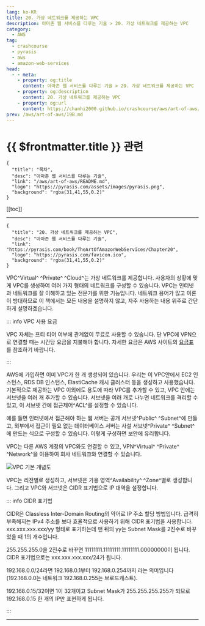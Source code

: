 ```yaml
---
lang: ko-KR
title: 20. 가상 네트워크를 제공하는 VPC
description: 아마존 웹 서비스를 다루는 기술 > 20. 가상 네트워크를 제공하는 VPC
category:
  - AWS
tag: 
  - crashcourse
  - pyrasis
  - aws 
  - amazon-web-services
head:
  - - meta:
    - property: og:title
      content: 아마존 웹 서비스를 다루는 기술 > 20. 가상 네트워크를 제공하는 VPC
    - property: og:description
      content: 20. 가상 네트워크를 제공하는 VPC
    - property: og:url
      content: https://chanhi2000.github.io/crashcourse/aws/art-of-aws/20.html
prev: /aws/art-of-aws/19B.md
---
```


# {{ $frontmatter.title }} 관련

```component VPCard
{
  "title": "목차",
  "desc": "아마존 웹 서비스를 다루는 기술",
  "link": "/aws/art-of-aws/README.md",
  "logo": "https://pyrasis.com/assets/images/pyrasis.png",
  "background": "rgba(31,41,55,0.2)"
}
```

[[toc]]

---

```component VPCard
{
  "title": "20. 가상 네트워크를 제공하는 VPC",
  "desc": "아마존 웹 서비스를 다루는 기술",
  "link": "https://pyrasis.com/book/TheArtOfAmazonWebServices/Chapter20",
  "logo": "https://pyrasis.com/favicon.ico",
  "background": "rgba(31,41,55,0.2)"
}
```

VPC^Virtual^ ^Private^ ^Cloud^는 가상 네트워크를 제공합니다. 사용자의 상황에 맞게 VPC를 생성하여 여러 가지 형태의 네트워크를 구성할 수 있습니다. VPC는 인터넷과 네트워크를 잘 이해하고 있는 전문가를 위한 기능입니다. 네트워크 용어가 많고 이론이 방대하므로 이 책에서는 모든 내용을 설명하지 않고, 자주 사용하는 내용 위주로 간단하게 설명하겠습니다.

::: info VPC 사용 요금

VPC 자체는 프티 티어 여부에 관계없이 무료로 사용할 수 있습니다. 단 VPC에 VPN으로 연결할 때는 시간당 요금을 지불해야 합니다. 자세한 요금은 AWS 사이트의 [<FontIcon icon="fa-brands fa-aws"/>요금표](https://aws.amazon.com/ko/vpc/pricing/)를 참조하기 바랍니다.

:::

AWS에 가입하면 이미 VPC가 한 개 생성되어 있습니다. 우리는 이 VPC안에서 EC2 인스턴스, RDS DB 인스턴스, ElastiCache 캐시 클러스터 등을 생성하고 사용했습니다. 기본적으로 제공하는 VPC 이외에도 용도에 따라 VPC를 추가할 수 있고, VPC 안에는 서브넷을 여러 개 추가할 수 있습니다. 서브넷을 여러 개로 나누면 네트워크를 격리할 수 있고, 이 서브넷 간에 접근제어^ACL^를 설정할 수 있습니다.

예를 들면 인터넷에서 접근해야 하는 웹 서버는 공개 서브넷^Public^ ^Subnet^에 만들고, 외부에서 접근이 필요 없는 데이터베이스 서버는 사설 서브넷^Private^ ^Subnet^에 만드는 식으로 구성할 수 있습니다. 이렇게 구성하면 보안에 유리합니다.

VPC는 다른 AWS 계정의 VPC와도 연결할 수 있고, VPN^Virtual^ ^Private^ ^Network^을 이용하여 회사 네트워크와 연결할 수 있습니다.

![VPC 기본 개념도](https://pyrasis.com/assets/images/TheArtOfAmazonWebServicesChapter20/1.png)

VPC는 리전별로 생성하고, 서브넷은 가용 영역^Availability^ ^Zone^별로 생성합니다. 그리고 VPC와 서브넷은 CIDR 표기법으로 IP 대역을 설정합니다.

::: info CIDR 표기법

CIDR은 Classless Inter-Domain Routing의 약어로 IP 주소 할당 방법입니다. 급격히 부족해지는 IPv4 주소를 보다 효율적으로 사용하기 위해 CIDR 표기법을 사용합니다. xxx.xxx.xxx.xxx/yy 형태로 표기하는데 맨 뒤의 yy는 Subnet Mask를 2진수로 바꾸었을 때 1의 개수입니다.

255.255.255.0을 2진수로 바꾸면 11111111.11111111.11111111.00000000이 됩니다. CIDR 표기법으로는 xxx.xxx.xxx.xxx/24가 됩니다.

192.168.0.0/24라면 192.168.0.1부터 192.168.0.254까지 라는 의미입니다(192.168.0.0는 네트워크 192.168.0.255는 브로드캐스트).

192.168.0.15/32이면 1이 32개이고 Subnet Mask가 255.255.255.255가 되므로 192.168.0.15 한 개의 IP만 표현하게 됩니다.

:::

---

<TagLinks />